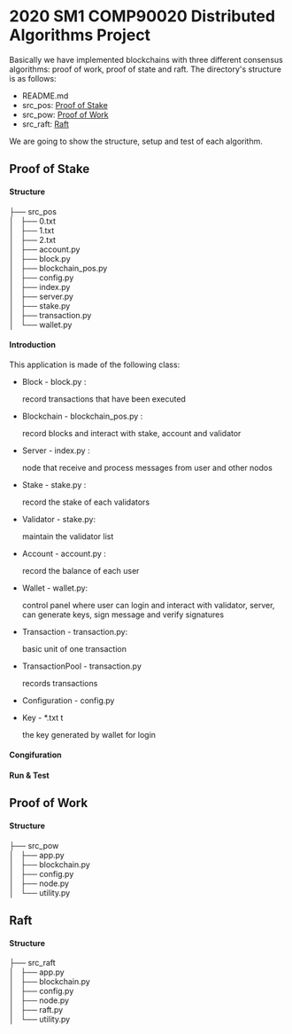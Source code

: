 <h1> 2020 SM1 COMP90020 Distributed Algorithms Project </h1>
Basically we have implemented blockchains with three different consensus algorithms: proof of work, proof of state and raft. 
The directory's structure is as follows: 

- README.md  
- src_pos: [Proof of Stake](#pos)
- src_pow: [Proof of Work](#pow)
- src_raft: [Raft](#raft)


We are going to show the structure, setup and test of each algorithm.


<h2 href=”#pos”>Proof of Stake</h2>

<h4> Structure </h4>

├── src_pos  
│   ├── 0.txt  
│   ├── 1.txt  
│   ├── 2.txt   
│   ├── account.py  
│   ├── block.py  
│   ├── blockchain_pos.py  
│   ├── config.py  
│   ├── index.py  
│   ├── server.py  
│   ├── stake.py  
│   ├── transaction.py  
│   └── wallet.py  


<h4> Introduction </h4>

This application is made of the following class:
- Block - block.py : 
    
    record transactions that have been executed
- Blockchain - blockchain_pos.py : 
    
    record blocks and interact with stake, account and validator
- Server - index.py : 
    
    node that receive and process messages from user and other nodos
- Stake - stake.py : 
    
    record the stake of each validators
- Validator - stake.py: 
    
    maintain the validator list
- Account - account.py : 
    
    record the balance of each user
- Wallet - wallet.py: 
    
    control panel where user can login and interact with validator, server, can generate keys, sign message and verify signatures

- Transaction - transaction.py:
    
    basic unit of one transaction

- TransactionPool - transaction.py

    records transactions
- Configuration - config.py

- Key - *.txt t
    
    the key generated by wallet for login



<h4> Congifuration </h4>


<h4> Run & Test </h4>


<h2 href=”#pow”>Proof of Work</h2>

<h4> Structure </h4>

├── src_pow  
│   ├── app.py  
│   ├── blockchain.py  
│   ├── config.py  
│   ├── node.py  
│   └── utility.py  


<h2 href=”#pow”>Raft</h2>

<h4> Structure </h4>

├── src_raft  
│   ├── app.py  
│   ├── blockchain.py  
│   ├── config.py  
│   ├── node.py  
│   ├── raft.py  
│   └── utility.py  
